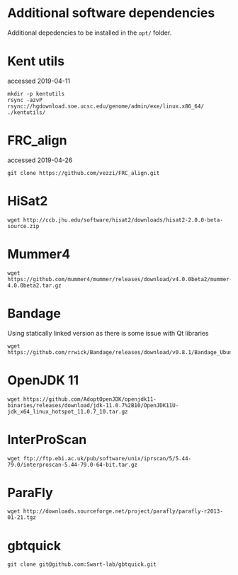 Additional software dependencies
================================

Additional depedencies to be installed in the `opt/` folder.

# Kent utils
accessed 2019-04-11
```
mkdir -p kentutils
rsync -azvP rsync://hgdownload.soe.ucsc.edu/genome/admin/exe/linux.x86_64/ ./kentutils/
```

# FRC_align
accessed 2019-04-26
```
git clone https://github.com/vezzi/FRC_align.git
```

# HiSat2
```
wget http://ccb.jhu.edu/software/hisat2/downloads/hisat2-2.0.0-beta-source.zip
```

# Mummer4
```
wget https://github.com/mummer4/mummer/releases/download/v4.0.0beta2/mummer-4.0.0beta2.tar.gz
```

# Bandage
Using statically linked version as there is some issue with Qt libraries
```
wget https://github.com/rrwick/Bandage/releases/download/v0.8.1/Bandage_Ubuntu_static_v0_8_1.zip
```

# OpenJDK 11
```
wget https://github.com/AdoptOpenJDK/openjdk11-binaries/releases/download/jdk-11.0.7%2B10/OpenJDK11U-jdk_x64_linux_hotspot_11.0.7_10.tar.gz
```

# InterProScan
```
wget ftp://ftp.ebi.ac.uk/pub/software/unix/iprscan/5/5.44-79.0/interproscan-5.44-79.0-64-bit.tar.gz
```

# ParaFly
```
wget http://downloads.sourceforge.net/project/parafly/parafly-r2013-01-21.tgz
```

# gbtquick
```
git clone git@github.com:Swart-lab/gbtquick.git
```
